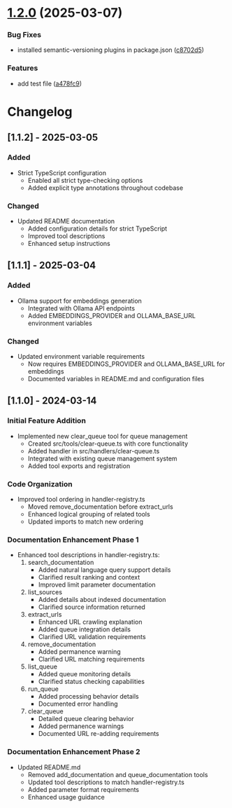 # [1.2.0](https://github.com/sanderkooger/mcp-server-ragdocs/compare/v1.1.4...v1.2.0) (2025-03-07)


### Bug Fixes

* installed semantic-versioning plugins in package.json ([c8702d5](https://github.com/sanderkooger/mcp-server-ragdocs/commit/c8702d53686cb92d65d135edaa2e06226bc1c43b))


### Features

* add test file ([a478fc9](https://github.com/sanderkooger/mcp-server-ragdocs/commit/a478fc9f223af9756d18296fcabba2163db21f0a))

# Changelog

## [1.1.2] - 2025-03-05

### Added

- Strict TypeScript configuration
  - Enabled all strict type-checking options
  - Added explicit type annotations throughout codebase

### Changed

- Updated README documentation
  - Added configuration details for strict TypeScript
  - Improved tool descriptions
  - Enhanced setup instructions

## [1.1.1] - 2025-03-04

### Added

- Ollama support for embeddings generation
  - Integrated with Ollama API endpoints
  - Added EMBEDDINGS_PROVIDER and OLLAMA_BASE_URL environment variables

### Changed

- Updated environment variable requirements
  - Now requires EMBEDDINGS_PROVIDER and OLLAMA_BASE_URL for embeddings
  - Documented variables in README.md and configuration files

## [1.1.0] - 2024-03-14

### Initial Feature Addition

- Implemented new clear_queue tool for queue management
  - Created src/tools/clear-queue.ts with core functionality
  - Added handler in src/handlers/clear-queue.ts
  - Integrated with existing queue management system
  - Added tool exports and registration

### Code Organization

- Improved tool ordering in handler-registry.ts
  - Moved remove_documentation before extract_urls
  - Enhanced logical grouping of related tools
  - Updated imports to match new ordering

### Documentation Enhancement Phase 1

- Enhanced tool descriptions in handler-registry.ts:
  1. search_documentation
     - Added natural language query support details
     - Clarified result ranking and context
     - Improved limit parameter documentation
  2. list_sources
     - Added details about indexed documentation
     - Clarified source information returned
  3. extract_urls
     - Enhanced URL crawling explanation
     - Added queue integration details
     - Clarified URL validation requirements
  4. remove_documentation
     - Added permanence warning
     - Clarified URL matching requirements
  5. list_queue
     - Added queue monitoring details
     - Clarified status checking capabilities
  6. run_queue
     - Added processing behavior details
     - Documented error handling
  7. clear_queue
     - Detailed queue clearing behavior
     - Added permanence warnings
     - Documented URL re-adding requirements

### Documentation Enhancement Phase 2

- Updated README.md
  - Removed add_documentation and queue_documentation tools
  - Updated tool descriptions to match handler-registry.ts
  - Added parameter format requirements
  - Enhanced usage guidance
